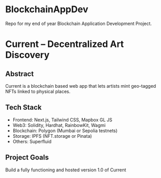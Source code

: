 # BlockchainAppDev
Repo for my end of year Blockchain Application Development Project.

# Current – Decentralized Art Discovery

## Abstract
Current is a blockchain based web app that lets artists mint geo-tagged NFTs linked to physical places.

## Tech Stack
- Frontend: Next.js, Tailwind CSS, Mapbox GL JS
- Web3: Solidity, Hardhat, RainbowKit, Wagmi
- Blockchain: Polygon (Mumbai or Sepolia testnets)
- Storage: IPFS (NFT.storage or Pinata)
- Others: Superfluid

## Project Goals
Build a fully functioning and hosted version 1.0 of Current
